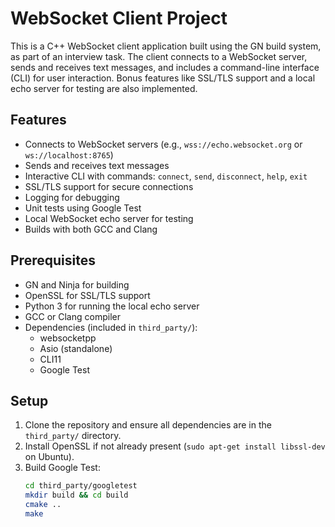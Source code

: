 # WebSocket Client Project

This is a C++ WebSocket client application built using the GN build system, as part of an interview task. The client connects to a WebSocket server, sends and receives text messages, and includes a command-line interface (CLI) for user interaction. Bonus features like SSL/TLS support and a local echo server for testing are also implemented.

## Features

- Connects to WebSocket servers (e.g., `wss://echo.websocket.org` or `ws://localhost:8765`)
- Sends and receives text messages
- Interactive CLI with commands: `connect`, `send`, `disconnect`, `help`, `exit`
- SSL/TLS support for secure connections
- Logging for debugging
- Unit tests using Google Test
- Local WebSocket echo server for testing
- Builds with both GCC and Clang

## Prerequisites

- GN and Ninja for building
- OpenSSL for SSL/TLS support
- Python 3 for running the local echo server
- GCC or Clang compiler
- Dependencies (included in `third_party/`):
  - websocketpp
  - Asio (standalone)
  - CLI11
  - Google Test

## Setup

1. Clone the repository and ensure all dependencies are in the `third_party/` directory.
2. Install OpenSSL if not already present (`sudo apt-get install libssl-dev` on Ubuntu).
3. Build Google Test:
   ```bash
   cd third_party/googletest
   mkdir build && cd build
   cmake ..
   make
   ```
